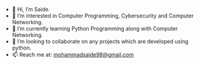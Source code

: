 - 👋 Hi, I’m Saide.
- 👀 I’m interested in Computer Programming, Cybersecurity and Computer Networking.
- 🌱 I’m currently learning Python Programming along with Computer Networking.
- 💞️ I’m looking to collaborate on any projects which are developed using python.
- 📫 Reach me at: mohammadsaide98@gmail.com

<!---
smsaide/smsaide is a ✨ special ✨ repository because its `README.md` (this file) appears on your GitHub profile.
You can click the Preview link to take a look at your changes.
--->
